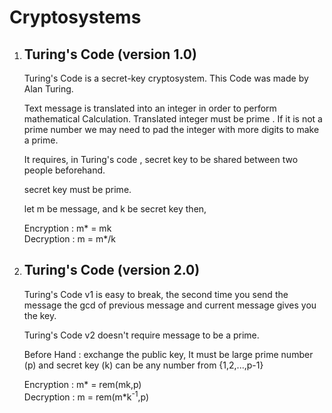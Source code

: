 # Cryptosystems
1. <h2>Turing's Code (version 1.0) </h2>
    Turing's Code is a secret-key cryptosystem. This Code was made by 
    Alan Turing. 

    Text message is translated into an integer in order to perform mathematical Calculation. Translated integer must be prime . If it 
    is not a prime number we may need to pad the integer with more digits to make a prime.

    It requires, in Turing's code , secret key to be shared between two people beforehand.

    secret key must be prime.

    let m be message, and k be secret key then,

    Encryption : m* = mk <br />
    Decryption : m = m*/k

2. <h2> Turing's Code (version 2.0) </h2>
    Turing's Code v1 is easy to break, the second time you send the
    message the gcd of previous message and current message gives you the key.

    Turing's Code v2 doesn't require message to be a prime.

    Before Hand : exchange the public key, It must be large prime number (p) and secret key (k) can be any number from {1,2,...,p-1}

    Encryption : m* = rem(mk,p) <br />
    Decryption : m = rem(m*k<sup>-1</sup>,p)
        
        